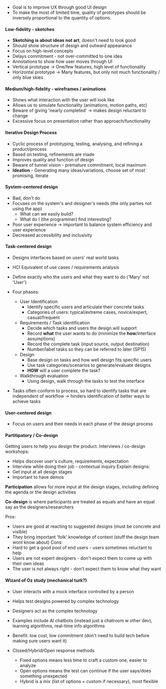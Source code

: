 - Goal is to improve UX through good UI design
- To make the most of limited time, quality of prototypes should be inversely proportional to the quantity of options.
#### Low-fidelity - sketches
- **Sketching is about ideas not art**, doesn't need to look good
- Should show structure of design and outward appearance
- Focus on high-level concepts
- Delays commitment - not over-committed to one idea
- Annotations to show how user moves through UI
- Vertical prototype -> One/few features, high level of functionality
- Horizontal prototype -> Many features, but only not much functionality / only blue skies
#### Medium/high-fidelity - wireframes / animations
- Shows what interaction with the user will look like
- Allows us to simulate functionality (animations, motion paths, etc)
- Beware of giving 'nearly completed' -> makes design reluctant to change
- Excessive focus on presentation rather than approach/functionality
#### Iterative Design Process
- Cyclic process of prototyping, testing, analysing, and refining a product/process
- Based on testing, refinements are made
- Improves quality and function of design
- Beware of tunnel vision - premature commitment, local maximum
- **Ideation** - Generating many ideas/variations, choose set of most promising, iterate
#### System-centered design
- Bad, don't do
- Focuses on the system's and designer's needs (the only parties not using the app)
  - What can we easily build?
  - What do I (the programmer) find interesting?
- Poor user experience -> important to balance system efficiency and user experience
- Decreased accessibility and inclusivity
#### Task-centered design
- Designs interfaces based on users' real world tasks
- HCI Equivalent of use cases / requirements analysis
- Define exactly who the users and what they want to do ('Mary' not 'User')
- Four phases:
  - User Identification
    - Identify specific users and articulate their concrete tasks
    - Categories of users: typical/extreme cases, novice/expert, casual/frequent
  - Requirements / Task identification
    - Decide which tasks and users the design will support
    - Record **what** the user wants to do (minimize the **how**/interface assumptions)
    - Record the complete task (input source, output destination)
    - Number/label tasks so they can be referred to later (SP15)
  - Design
    - Base design on tasks and how well design fits specific users
    - Use task categories/scenarios to generate/evaluate designs
    - **HOW** will a user complete the task?
  - Walkthrough evaluation
    - Using design, walk through the tasks to test the interface

- Tasks often conform to process, so hard to identify tasks that are independent of workflow -> hinders identification of better ways to achieve tasks 
#### User-centered design
- Focus on users and their needs in each phase of the design process
#### Partitipatory / Co-design
Getting users to help you design the product.
Interviews / co-design workshops:
- Helps discover user's culture, requirements, expectation
- Interview while doing their job - contextual inquiry
Explain designs:
- Get input at all design stages
- Important to have demos

**Participation** allows for more input at the design stages, including defining the agenda or the design activities

**Co-design** is where participants are treated as equals and have an equal say as the designers/researchers

Pros:
- Users are good at reacting to suggested designs (must be concrete and visible)
- They bring important 'folk' knowledge of context (stuff the design team wont know about)
Cons:
- Hard to get a good pool of end users - users sometimes reluctant to help
- Users are not expert designers - don't expect them to come up with their own ideas
- The user is not always right - don't expect them to know what they want

#### Wizard of Oz study (mechanical turk?)
- User interacts with a mock interface controlled by a person
- Helps test designs powered by complex technology
- Designers act as the complex technology
- Examples include AI chatbots (instead just a chatroom w other dev), learning algorithms, real-time info algorithms
- Benefit: low cost, low commitment (don't need to build tech before making sure users want it)

- Closed/Hybrid/Open response methods
  - Fixed options means less time to craft a custom one, easier to analyze
  - Open options means the test can continue if the user says/does something unexpected
  - Hybrid is a mix (list of options + custom if necessary), most flexible